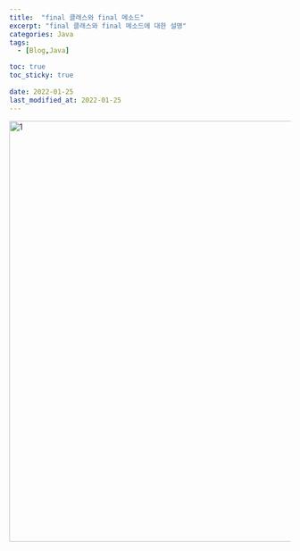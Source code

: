 ```yaml
---
title:  "final 클래스와 final 메소드"
excerpt: "final 클래스와 final 메소드에 대한 설명"
categories: Java
tags:
  - [Blog,Java]

toc: true
toc_sticky: true
 
date: 2022-01-25
last_modified_at: 2022-01-25
---
```


<img width="754" alt="1" src="https://user-images.githubusercontent.com/95912146/150884566-f25b4d59-8e7f-4f8e-bc61-8c0043a7c9b9.png">

